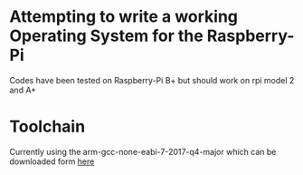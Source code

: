 # Attempting to write a working Operating System for the Raspberry-Pi

Codes have been tested on Raspberry-Pi B+ but should work on rpi model 2 and A+

# Toolchain

Currently using the arm-gcc-none-eabi-7-2017-q4-major
which can be downloaded form [here](https://developer.arm.com/open-source/gnu-toolchain/gnu-rm/downloads)
